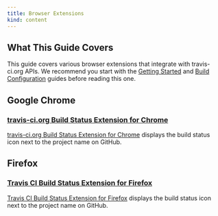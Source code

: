```yaml
---
title: Browser Extensions
kind: content
---
```


## What This Guide Covers

This guide covers various browser extensions that integrate with travis-ci.org APIs. We recommend you start with the [Getting Started](/docs/user/getting-started/) and [Build Configuration](/docs/user/build-configuration/) guides before reading this one.


## Google Chrome


### [travis-ci.org Build Status Extension for Chrome](https://chrome.google.com/webstore/detail/klbmicjanlggbmanmpneloekhajhhbfb)
[travis-ci.org Build Status Extension for Chrome](https://chrome.google.com/webstore/detail/klbmicjanlggbmanmpneloekhajhhbfb) displays the build status icon next to the project name on GitHub.


## Firefox

### [Travis CI Build Status Extension for Firefox](https://addons.mozilla.org/en-US/firefox/addon/githubtravis/)

[Travis CI Build Status Extension for Firefox](https://addons.mozilla.org/en-US/firefox/addon/githubtravis/) displays the build status icon next to the project name on GitHub.
